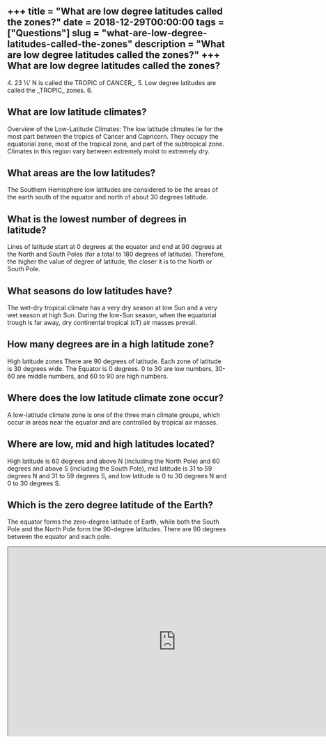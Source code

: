 +++
title = "What are low degree latitudes called the zones?"
date = 2018-12-29T00:00:00
tags = ["Questions"]
slug = "what-are-low-degree-latitudes-called-the-zones"
description = "What are low degree latitudes called the zones?"
+++
What are low degree latitudes called the zones?
-----------------------------------------------

4\. 23 ½’ N is called the TROPIC of CANCER\_. 5. Low degree latitudes are called the \_TROPIC\_ zones. 6.

What are low latitude climates?
-------------------------------

Overview of the Low-Latitude Climates: The low latitude climates lie for the most part between the tropics of Cancer and Capricorn. They occupy the equatorial zone, most of the tropical zone, and part of the subtropical zone. Climates in this region vary between extremely moist to extremely dry.

What areas are the low latitudes?
---------------------------------

The Southern Hemisphere low latitudes are considered to be the areas of the earth south of the equator and north of about 30 degrees latitude.

What is the lowest number of degrees in latitude?
-------------------------------------------------

Lines of latitude start at 0 degrees at the equator and end at 90 degrees at the North and South Poles (for a total to 180 degrees of latitude). Therefore, the higher the value of degree of latitude, the closer it is to the North or South Pole.

What seasons do low latitudes have?
-----------------------------------

The wet-dry tropical climate has a very dry season at low Sun and a very wet season at high Sun. During the low-Sun season, when the equatorial trough is far away, dry continental tropical (cT) air masses prevail.

How many degrees are in a high latitude zone?
---------------------------------------------

High latitude zones There are 90 degrees of latitude. Each zone of latitude is 30 degrees wide. The Equator is 0 degrees. 0 to 30 are low numbers, 30-60 are middle numbers, and 60 to 90 are high numbers.

Where does the low latitude climate zone occur?
-----------------------------------------------

A low-latitude climate zone is one of the three main climate groups, which occur in areas near the equator and are controlled by tropical air masses.

Where are low, mid and high latitudes located?
----------------------------------------------

High latitude is 60 degrees and above N (including the North Pole) and 60 degrees and above S (including the South Pole), mid latitude is 31 to 59 degrees N and 31 to 59 degrees S, and low latitude is 0 to 30 degrees N and 0 to 30 degrees S.

Which is the zero degree latitude of the Earth?
-----------------------------------------------

The equator forms the zero-degree latitude of Earth, while both the South Pole and the North Pole form the 90-degree latitudes. There are 90 degrees between the equator and each pole.

<iframe allow="accelerometer; autoplay; clipboard-write; encrypted-media; gyroscope; picture-in-picture" allowfullscreen="" class="__youtube_prefs__  epyt-is-override  no-lazyload" data-no-lazy="1" data-origheight="433" data-origwidth="770" data-skipgform_ajax_framebjll="" height="433" id="_ytid_86897" loading="lazy" src="https://www.youtube.com/embed/5tC8OOxOFEk?enablejsapi=1&autoplay=0&cc_load_policy=0&cc_lang_pref=&iv_load_policy=1&loop=0&modestbranding=0&rel=1&fs=1&playsinline=0&autohide=2&theme=dark&color=red&controls=1&" title="YouTube player" width="770"></iframe>